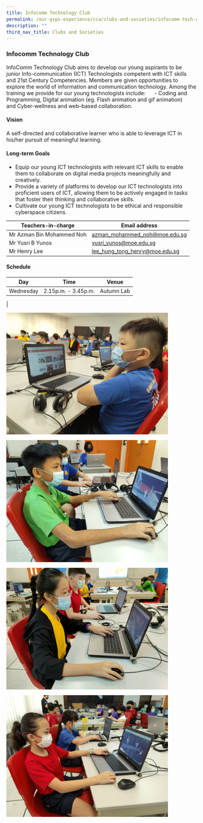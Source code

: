 ```yaml
---
title: Infocomm Technology Club
permalink: /our-gsps-experience/cca/clubs-and-societies/infocomm-tech-club/
description: ""
third_nav_title: Clubs and Societies
---
```

### **Infocomm Technology Club**
InfoComm Technology Club aims to develop our young aspirants to be junior Info-communication (ICT) Technologists competent with ICT skills and 21st Century Competencies. Members are given opportunities to explore the world of information and communication technology. Among the training we provide for our young technologists include:&nbsp; &nbsp; &nbsp;&nbsp;\-&nbsp;Coding and Programming,&nbsp;Digital animation (eg. Flash animation and gif animation)&nbsp; and&nbsp;Cyber-wellness and web-based collaboration.

#### **Vision**
A self-directed and collaborative learner who is able to leverage ICT in his/her pursuit of meaningful learning.

#### **Long-term Goals**
*   Equip our young ICT technologists with relevant ICT skills to enable them to collaborate on digital media projects meaningfully and creatively.&nbsp;&nbsp;
*   Provide a variety of platforms to develop our ICT technologists into proficient users of ICT, allowing them to be actively engaged in tasks that foster their thinking and collaborative skills.&nbsp;
*   Cultivate our young ICT technologists to be ethical and responsible cyberspace citizens.


| Teachers-in-charge | Email address | 
| -------- | -------- | 
| Mr Azman Bin Mohammed Noh    | azman_mohammed_noh@moe.edu.sg     | 
| Mr Yusri B Yunos   | yusri_yunos@moe.edu.sg     | 
| Mr Henry Lee    | lee_hung_tong_henry@moe.edu.sg   | 

#### 	**Schedule**

| Day | Time | Venue |
|:---:|:---:|:---:|
| Wednesday | 2.15p.m. - 3.45p.m. | Autumn Lab |
|

<img src="/images/itc1.jpg" style="width:85%; margin-bottom:15px" align="left">
<img src="/images/itc2.jpg" style="width:85%; margin-bottom:15px" align="left">

<br clear="left">

<img src="/images/itc3.jpg" style="width:85%; margin-bottom:15px" align="left">
<img src="/images/itc4.jpg" style="width:85%" align="left">